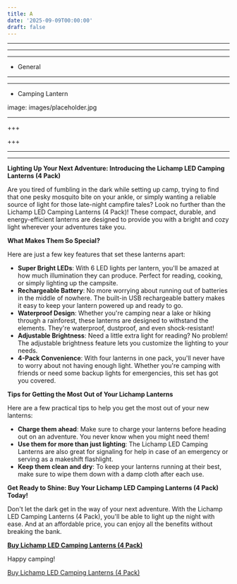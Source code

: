 ```yaml
---
title: A
date: '2025-09-09T00:00:00'
draft: false
---
```


---



---

---




- General
---

---

- Camping Lantern

image: images/placeholder.jpg

---

+++






+++





---



---
**Lighting Up Your Next Adventure: Introducing the Lichamp LED Camping Lanterns (4 Pack)**

Are you tired of fumbling in the dark while setting up camp, trying to find that one pesky mosquito bite on your ankle, or simply wanting a reliable source of light for those late-night campfire tales? Look no further than the Lichamp LED Camping Lanterns (4 Pack)! These compact, durable, and energy-efficient lanterns are designed to provide you with a bright and cozy light wherever your adventures take you.

**What Makes Them So Special?**

Here are just a few key features that set these lanterns apart:

* **Super Bright LEDs**: With 6 LED lights per lantern, you'll be amazed at how much illumination they can produce. Perfect for reading, cooking, or simply lighting up the campsite.
* **Rechargeable Battery**: No more worrying about running out of batteries in the middle of nowhere. The built-in USB rechargeable battery makes it easy to keep your lantern powered up and ready to go.
* **Waterproof Design**: Whether you're camping near a lake or hiking through a rainforest, these lanterns are designed to withstand the elements. They're waterproof, dustproof, and even shock-resistant!
* **Adjustable Brightness**: Need a little extra light for reading? No problem! The adjustable brightness feature lets you customize the lighting to your needs.
* **4-Pack Convenience**: With four lanterns in one pack, you'll never have to worry about not having enough light. Whether you're camping with friends or need some backup lights for emergencies, this set has got you covered.

**Tips for Getting the Most Out of Your Lichamp Lanterns**

Here are a few practical tips to help you get the most out of your new lanterns:

* **Charge them ahead**: Make sure to charge your lanterns before heading out on an adventure. You never know when you might need them!
* **Use them for more than just lighting**: The Lichamp LED Camping Lanterns are also great for signaling for help in case of an emergency or serving as a makeshift flashlight.
* **Keep them clean and dry**: To keep your lanterns running at their best, make sure to wipe them down with a damp cloth after each use.

**Get Ready to Shine: Buy Your Lichamp LED Camping Lanterns (4 Pack) Today!**

Don't let the dark get in the way of your next adventure. With the Lichamp LED Camping Lanterns (4 Pack), you'll be able to light up the night with ease. And at an affordable price, you can enjoy all the benefits without breaking the bank.

**[Buy Lichamp LED Camping Lanterns (4 Pack)](https://www.amazon.com/dp/B08WWX5GTZ)**

Happy camping!

[Buy Lichamp LED Camping Lanterns (4 Pack)](https://www.amazon.com/dp/B08WWX5GTZ)